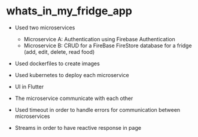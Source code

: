 # whats_in_my_fridge_app

* Used two microservices
  - Microservice A: Authentication using Firebase Authentication
  - Microservice B: CRUD for a FireBase FireStore database for a fridge (add, edit, delete, read food)

* Used dockerfiles to create images

* Used kubernetes to deploy each microservice

* UI in Flutter

* The microservice communicate with each other

* Used timeout in order to handle errors for communication between microservices

* Streams in order to have reactive response in page